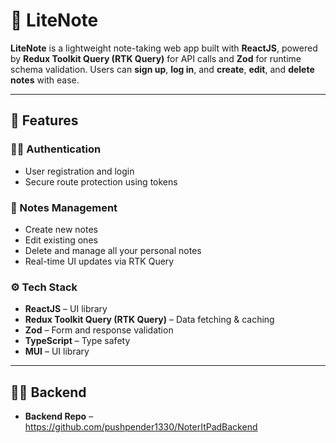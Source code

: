 # 🎯 LiteNote

**LiteNote** is a lightweight note-taking web app built with **ReactJS**, powered by **Redux Toolkit Query (RTK Query)** for API calls and **Zod** for runtime schema validation. Users can **sign up**, **log in**, and **create**, **edit**, and **delete notes** with ease.

---

## 🚀 Features

### 🧑‍💻 Authentication
- User registration and login
- Secure route protection using tokens

### 📝 Notes Management
- Create new notes
- Edit existing ones
- Delete and manage all your personal notes
- Real-time UI updates via RTK Query

### ⚙️ Tech Stack
- **ReactJS** – UI library
- **Redux Toolkit Query (RTK Query)** – Data fetching & caching
- **Zod** – Form and response validation
- **TypeScript** – Type safety
- **MUI** – UI library

---

## 🧑‍💻 Backend
- **Backend Repo** – https://github.com/pushpender1330/NoterItPadBackend
